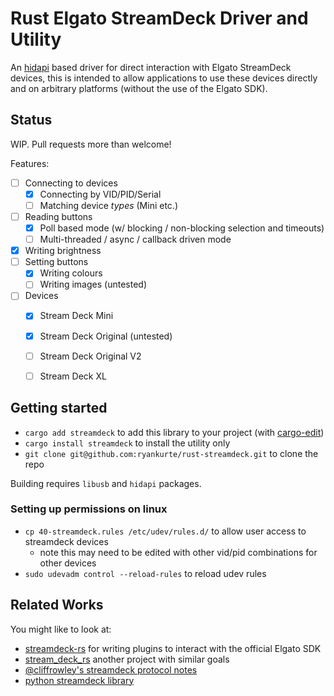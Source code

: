 # Rust Elgato StreamDeck Driver and Utility

An [hidapi](https://crates.io/crates/hidapi) based driver for direct interaction with Elgato StreamDeck devices, this is intended to allow applications to use these devices directly and on arbitrary platforms (without the use of the Elgato SDK).


## Status

WIP. Pull requests more than welcome!

Features:

- [ ] Connecting to devices
  - [x] Connecting by VID/PID/Serial
  - [ ] Matching device _types_ (Mini etc.)
- [ ] Reading buttons
  - [x] Poll based mode (w/ blocking / non-blocking selection and timeouts)
  - [ ] Multi-threaded / async / callback driven mode
- [x] Writing brightness
- [ ] Setting buttons
  - [x] Writing colours
  - [ ] Writing images (untested)
- [ ] Devices
  - [x] Stream Deck Mini
  - [x] Stream Deck Original (untested)
  - [ ] Stream Deck Original V2
  - [ ] Stream Deck XL


## Getting started

- `cargo add streamdeck` to add this library to your project (with [cargo-edit](https://github.com/killercup/cargo-edit))
- `cargo install streamdeck` to install the utility only
- `git clone git@github.com:ryankurte/rust-streamdeck.git` to clone the repo

Building requires `libusb` and `hidapi` packages.

### Setting up permissions on linux

- `cp 40-streamdeck.rules /etc/udev/rules.d/` to allow user access to streamdeck devices
  - note this may need to be edited with other vid/pid combinations for other devices
- `sudo udevadm control --reload-rules` to reload udev rules


## Related Works

You might like to look at:
- [streamdeck-rs](https://crates.io/crates/streamdeck-rs) for writing plugins to interact with the official Elgato SDK
- [stream_deck_rs](https://crates.io/crates/stream_deck_rs) another project with similar goals
- [@cliffrowley's streamdeck protocol notes](https://gist.github.com/cliffrowley/d18a9c4569537b195f2b1eb6c68469e0)
- [python streamdeck library](https://github.com/abcminiuser/python-elgato-streamdeck)

